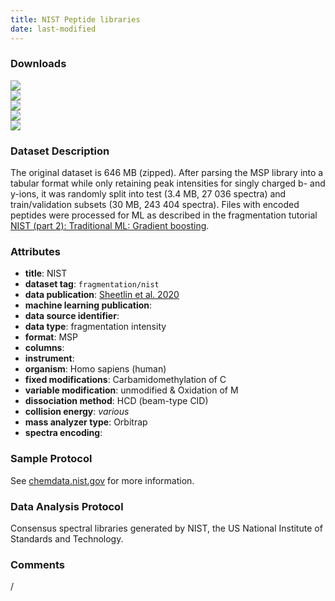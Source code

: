 ```yaml
---
title: NIST Peptide libraries
date: last-modified
---
```


### Downloads
[![](https://img.shields.io/badge/download-original%20dataset-205380?style=flat-square)](https://chemdata.nist.gov/dokuwiki/doku.php?id=peptidew:lib:humanhcd20160503)<br>
[![](https://img.shields.io/badge/download-parsed%20train%2Fvalidation%20set-205380?style=flat-square)](http://ftp.pride.ebi.ac.uk/pub/databases/pride/resources/proteomicsml/fragmentation/nist-humanhcd20160503-parsed-trainval.feather)<br>
[![](https://img.shields.io/badge/download-parsed%20test%20set-205380?style=flat-square)](http://ftp.pride.ebi.ac.uk/pub/databases/pride/resources/proteomicsml/fragmentation/nist-humanhcd20160503-parsed-test.feather)<br>
[![](https://img.shields.io/badge/download-parsed%20and%20encoded%20train%2Fvalidation%20set-205380?style=flat-square)](http://ftp.pride.ebi.ac.uk/pub/databases/pride/resources/proteomicsml/fragmentation/nist-humanhcd20160503-parsed-trainval-encoded.feather)<br>
[![](https://img.shields.io/badge/download-parsed%20and%20encoded%20test%20set-205380?style=flat-square)](http://ftp.pride.ebi.ac.uk/pub/databases/pride/resources/proteomicsml/fragmentation/nist-humanhcd20160503-parsed-test-encoded.feather)<br>

### Dataset Description
The original dataset is 646 MB (zipped). After parsing the MSP library into a tabular
format while only retaining peak intensities for singly charged b- and y-ions, it was
randomly split into test (3.4 MB, 27 036 spectra) and train/validation subsets (30 MB,
243 404 spectra). Files with encoded peptides were processed for ML as described in the
fragmentation tutorial [NIST (part 2): Traditional ML: Gradient boosting](/tutorials/fragmentation/nist-2-traditional-ml-gradient-boosting.html).

### Attributes
- **title**: NIST
- **dataset tag**: `fragmentation/nist`
- **data publication**: [Sheetlin et al. 2020](https://chemdata.nist.gov/dokuwiki/lib/exe/fetch.php?media=peptidew:sergey_sheetlin_asms2020.pdf)
- **machine learning publication**: <unknown>
- **data source identifier**: <unknown>
- **data type**: fragmentation intensity
- **format**: MSP
- **columns**: <unknown>
- **instrument**: <unknown>
- **organism**: Homo sapiens (human)
- **fixed modifications**: Carbamidomethylation of C
- **variable modification**: unmodified & Oxidation of M
- **dissociation method**: HCD (beam-type CID)
- **collision energy**: *various*
- **mass analyzer type**: Orbitrap
- **spectra encoding**: <unknown>

### Sample Protocol
See [chemdata.nist.gov](https://chemdata.nist.gov/dokuwiki/doku.php?id=peptidew:lib:humanhcd20160503)
for more information.

### Data Analysis Protocol
Consensus spectral libraries generated by NIST, the US National Institute of Standards
and Technology.

### Comments
/
